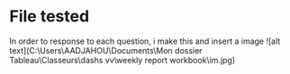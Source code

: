 # File tested
In order to response to each question, i make this and insert a image
![alt text](C:\Users\AADJAHOU\Documents\Mon dossier Tableau\Classeurs\dashs vv\weekly report workbook\im.jpg)
